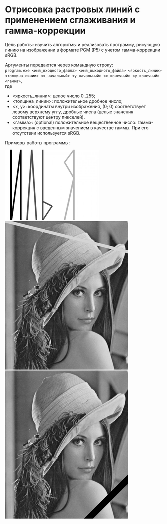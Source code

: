 # Отрисовка растровых линий с применением сглаживания и гамма-коррекции

Цель работы: изучить алгоритмы и реализовать программу, рисующую линию на изображении в формате PGM (P5) с учетом гамма-коррекции sRGB.

Аргументы передаются через командную строку:  
`program.exe <имя_входного_файла> <имя_выходного_файла> <яркость_линии> <толщина_линии> <x_начальный> <y_начальный> <x_конечный> <y_конечный> <гамма>`,  
где
* <яркость_линии>: целое число 0..255;
* <толщина_линии>: положительное дробное число;
* <x, y>: координаты внутри изображения, (0; 0) соответствует левому верхнему углу, дробные числа (целые значения соответствуют центру пикселей).
* <гамма>: (optional) положительное вещественное число: гамма-коррекция с введенным значением в качестве гаммы. При его отсутствии используется sRGB.

Примеры работы программы:

![Result 1](./img/png/ilya.png)
![Result 2](./img/png/lineonhat.png)
![Result 3](./img/png/rip.png)